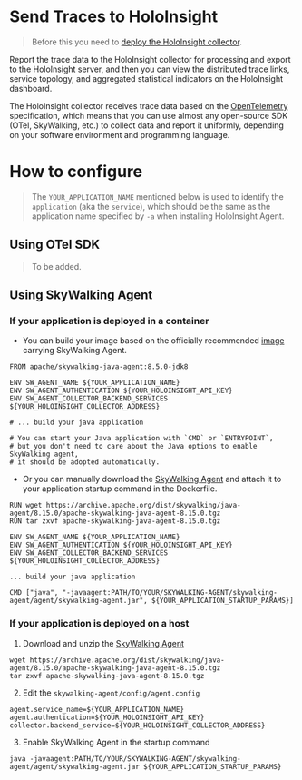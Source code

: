 # Send Traces to HoloInsight
> Before this you need to [deploy the HoloInsight collector](../../operations/deployment/deploy-holoinsight-collector.md).

Report the trace data to the HoloInsight collector for processing and export to the HoloInsight server, and then you can view the distributed trace links, service topology, and aggregated statistical indicators on the HoloInsight dashboard.

The HoloInsight collector receives trace data based on the [OpenTelemetry](https://opentelemetry.io/) specification, which means that you can use almost any open-source SDK (OTel, SkyWalking, etc.) to collect data and report it uniformly, depending on your software environment and programming language.

# How to configure

> The `YOUR_APPLICATION_NAME` mentioned below is used to identify the `application` (aka the `service`), which should be the same as the application name specified by `-a` when installing HoloInsight Agent.

## Using OTel SDK
> To be added.

## Using SkyWalking Agent
### If your application is deployed in a container
- You can build your image based on the officially recommended [image](https://hub.docker.com/r/apache/skywalking-java-agent) carrying SkyWalking Agent.
```
FROM apache/skywalking-java-agent:8.5.0-jdk8

ENV SW_AGENT_NAME ${YOUR_APPLICATION_NAME}
ENV SW_AGENT_AUTHENTICATION ${YOUR_HOLOINSIGHT_API_KEY}
ENV SW_AGENT_COLLECTOR_BACKEND_SERVICES ${YOUR_HOLOINSIGHT_COLLECTOR_ADDRESS}

# ... build your java application

# You can start your Java application with `CMD` or `ENTRYPOINT`, 
# but you don't need to care about the Java options to enable SkyWalking agent, 
# it should be adopted automatically.
```

- Or you can manually download the [SkyWalking Agent](https://skywalking.apache.org/downloads/#Agents) and attach it to your application startup command in the Dockerfile.
```
RUN wget https://archive.apache.org/dist/skywalking/java-agent/8.15.0/apache-skywalking-java-agent-8.15.0.tgz
RUN tar zxvf apache-skywalking-java-agent-8.15.0.tgz

ENV SW_AGENT_NAME ${YOUR_APPLICATION_NAME}
ENV SW_AGENT_AUTHENTICATION ${YOUR_HOLOINSIGHT_API_KEY}
ENV SW_AGENT_COLLECTOR_BACKEND_SERVICES ${YOUR_HOLOINSIGHT_COLLECTOR_ADDRESS}

... build your java application

CMD ["java", "-javaagent:PATH/TO/YOUR/SKYWALKING-AGENT/skywalking-agent/agent/skywalking-agent.jar", ${YOUR_APPLICATION_STARTUP_PARAMS}]
```

### If your application is deployed on a host
1. Download and unzip the [SkyWalking Agent](https://skywalking.apache.org/downloads/#Agents)
```
wget https://archive.apache.org/dist/skywalking/java-agent/8.15.0/apache-skywalking-java-agent-8.15.0.tgz
tar zxvf apache-skywalking-java-agent-8.15.0.tgz
```

2. Edit the `skywalking-agent/config/agent.config`
```
agent.service_name=${YOUR_APPLICATION_NAME}
agent.authentication=${YOUR_HOLOINSIGHT_API_KEY}
collector.backend_service=${YOUR_HOLOINSIGHT_COLLECTOR_ADDRESS}
```

3. Enable SkyWalking Agent in the startup command
```
java -javaagent:PATH/TO/YOUR/SKYWALKING-AGENT/skywalking-agent/agent/skywalking-agent.jar ${YOUR_APPLICATION_STARTUP_PARAMS}
```
